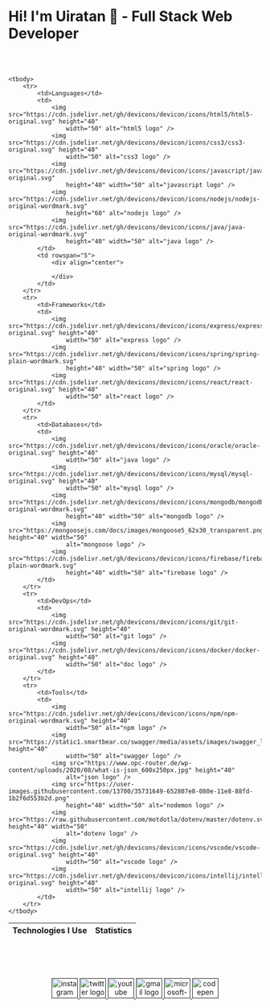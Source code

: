 # Hi! I'm Uiratan 👋 - Full Stack Web Developer

<br><br>

<table>
    <thead>
        <tr>
            <th colspan="2">Technologies I Use</th>
            <th>Statistics</th>
        </tr>
    </thead>
 
    <tbody>
        <tr>
            <td>Languages</td>
            <td>
                <img src="https://cdn.jsdelivr.net/gh/devicons/devicon/icons/html5/html5-original.svg" height="40"
                    width="50" alt="html5 logo" />
                <img src="https://cdn.jsdelivr.net/gh/devicons/devicon/icons/css3/css3-original.svg" height="40"
                    width="50" alt="css3 logo" />
                <img src="https://cdn.jsdelivr.net/gh/devicons/devicon/icons/javascript/javascript-original.svg"
                    height="40" width="50" alt="javascript logo" />
                <img src="https://cdn.jsdelivr.net/gh/devicons/devicon/icons/nodejs/nodejs-original-wordmark.svg"
                    height="60" alt="nodejs logo" />
                <img src="https://cdn.jsdelivr.net/gh/devicons/devicon/icons/java/java-original-wordmark.svg"
                    height="40" width="50" alt="java logo" />
            </td>
            <td rowspan="5">
                <div align="center"> 

                </div>
            </td>
        </tr>
        <tr>
            <td>Frameworks</td>
            <td>
                <img src="https://cdn.jsdelivr.net/gh/devicons/devicon/icons/express/express-original.svg" height="40"
                    width="50" alt="express logo" />
                <img src="https://cdn.jsdelivr.net/gh/devicons/devicon/icons/spring/spring-plain-wordmark.svg"
                    height="40" width="50" alt="spring logo" />
                <img src="https://cdn.jsdelivr.net/gh/devicons/devicon/icons/react/react-original.svg" height="40"
                    width="50" alt="react logo" />
            </td>
        </tr>
        <tr>
            <td>Databases</td>
            <td>
                <img src="https://cdn.jsdelivr.net/gh/devicons/devicon/icons/oracle/oracle-original.svg" height="40"
                    width="50" alt="java logo" />
                <img src="https://cdn.jsdelivr.net/gh/devicons/devicon/icons/mysql/mysql-original.svg" height="40"
                    width="50" alt="mysql logo" />
                <img src="https://cdn.jsdelivr.net/gh/devicons/devicon/icons/mongodb/mongodb-original-wordmark.svg"
                    height="40" width="50" alt="mongodb logo" />
                <img src="https://mongoosejs.com/docs/images/mongoose5_62x30_transparent.png" height="40" width="50"
                    alt="mongoose logo" />
                <img src="https://cdn.jsdelivr.net/gh/devicons/devicon/icons/firebase/firebase-plain-wordmark.svg"
                    height="40" width="50" alt="firebase logo" />
            </td>
        </tr>
        <tr>
            <td>DevOps</td>
            <td>
                <img src="https://cdn.jsdelivr.net/gh/devicons/devicon/icons/git/git-original-wordmark.svg" height="40"
                    width="50" alt="git logo" />
                <img src="https://cdn.jsdelivr.net/gh/devicons/devicon/icons/docker/docker-original.svg" height="40"
                    width="50" alt="doc logo" />
            </td>
        </tr>
        <tr>
            <td>Tools</td>
            <td>
                <img src="https://cdn.jsdelivr.net/gh/devicons/devicon/icons/npm/npm-original-wordmark.svg" height="40"
                    width="50" alt="npm logo" />
                <img src="https://static1.smartbear.co/swagger/media/assets/images/swagger_logo.svg" height="40"
                    width="50" alt="swagger logo" />
                <img src="https://www.opc-router.de/wp-content/uploads/2020/08/what-is-json_600x250px.jpg" height="40"
                    alt="json logo" />
                <img src="https://user-images.githubusercontent.com/13700/35731649-652807e8-080e-11e8-88fd-1b2f6d553b2d.png"
                    height="40" width="50" alt="nodemon logo" />
                <img src="https://raw.githubusercontent.com/motdotla/dotenv/master/dotenv.svg" height="40" width="50"
                    alt="dotenv logo" />
                <img src="https://cdn.jsdelivr.net/gh/devicons/devicon/icons/vscode/vscode-original.svg" height="40"
                    width="50" alt="vscode logo" />
                <img src="https://cdn.jsdelivr.net/gh/devicons/devicon/icons/intellij/intellij-original.svg" height="40"
                    width="50" alt="intellij logo" />
            </td>
        </tr>
    </tbody>
</table>

<br><br><br>
<div align="center">
    <a href="" target="_blank">
        <img src="https://raw.githubusercontent.com/maurodesouza/profile-readme-generator/master/src/assets/icons/social/instagram/default.svg"
            width="52" height="40" alt="instagram logo" />
    </a>
    <a href="" target="_blank">
        <img src="https://raw.githubusercontent.com/maurodesouza/profile-readme-generator/master/src/assets/icons/social/twitter/default.svg"
            width="52" height="40" alt="twitter logo" />
    </a>
    <a href="" target="_blank">
        <img src="https://raw.githubusercontent.com/maurodesouza/profile-readme-generator/master/src/assets/icons/social/youtube/default.svg"
            width="52" height="40" alt="youtube logo" />
    </a>
    <a href="" target="_blank">
        <img src="https://raw.githubusercontent.com/maurodesouza/profile-readme-generator/master/src/assets/icons/social/gmail/default.svg"
            width="52" height="40" alt="gmail logo" />
    </a>
    <a href="" target="_blank">
        <img src="https://raw.githubusercontent.com/maurodesouza/profile-readme-generator/master/src/assets/icons/social/microsoft-outlook/default.svg"
            width="52" height="40" alt="microsoft-outlook logo" />
    </a>
    <a href="" target="_blank">
        <img src="https://raw.githubusercontent.com/maurodesouza/profile-readme-generator/master/src/assets/icons/social/codepen/default.svg"
            width="52" height="40" alt="codepen logo" />
    </a>
</div>

###
<!--
**uiratan/uiratan** is a ✨ _special_ ✨ repository because its `README.md` (this file) appears on your GitHub profile.

Here are some ideas to get you started:

- 🔭 I’m currently working on ...
- 🌱 I’m currently learning ...
- 👯 I’m looking to collaborate on ...
- 🤔 I’m looking for help with ...
- 💬 Ask me about ...
- 📫 How to reach me: ...
- 😄 Pronouns: ...
- ⚡ Fun fact: ...


<div align="center">
  <img src="https://cdn.jsdelivr.net/gh/devicons/devicon/icons/html5/html5-original.svg" height="40" width="50" alt="html5 logo"  />
  <img src="https://cdn.jsdelivr.net/gh/devicons/devicon/icons/css3/css3-original.svg" height="40" width="50" alt="css3 logo"  />
  <img src="https://cdn.jsdelivr.net/gh/devicons/devicon/icons/bootstrap/bootstrap-original.svg" height="40" width="50" alt="bootstrap logo"  />
  <img src="https://cdn.jsdelivr.net/gh/devicons/devicon/icons/tailwindcss/tailwindcss-original-wordmark.svg" height="40" width="50" alt="tailwindcss logo"  />
  <img src="https://cdn.jsdelivr.net/gh/devicons/devicon/icons/sass/sass-original.svg" height="40" width="50" alt="sass logo"  />
  <img src="https://cdn.jsdelivr.net/gh/devicons/devicon/icons/less/less-plain-wordmark.svg" height="40" width="50" alt="less logo"  />
  <img src="https://cdn.jsdelivr.net/gh/devicons/devicon/icons/materialui/materialui-original.svg" height="40" width="50" alt="materialui logo"  />
  <img src="https://cdn.jsdelivr.net/gh/devicons/devicon/icons/javascript/javascript-original.svg" height="40" width="50" alt="javascript logo"  />
  <img src="https://cdn.jsdelivr.net/gh/devicons/devicon/icons/typescript/typescript-original.svg" height="40" width="50" alt="typescript logo"  />
  <img src="https://cdn.jsdelivr.net/gh/devicons/devicon/icons/jquery/jquery-original.svg" height="40" width="50" alt="jquery logo"  />
  <img src="https://cdn.jsdelivr.net/gh/devicons/devicon/icons/react/react-original.svg" height="40" width="50" alt="react logo"  />
  <img src="https://cdn.jsdelivr.net/gh/devicons/devicon/icons/nodejs/nodejs-original.svg" height="40" width="50" alt="nodejs logo"  />
  <img src="https://cdn.jsdelivr.net/gh/devicons/devicon/icons/nextjs/nextjs-original.svg" height="40" width="50" alt="nextjs logo"  />
  <img src="https://cdn.jsdelivr.net/gh/devicons/devicon/icons/threejs/threejs-original.svg" height="40" width="50" alt="threejs logo"  />
  <img src="https://cdn.jsdelivr.net/gh/devicons/devicon/icons/nuxtjs/nuxtjs-original.svg" height="40" width="50" alt="nuxtjs logo"  />
  <img src="https://cdn.jsdelivr.net/gh/devicons/devicon/icons/nestjs/nestjs-plain.svg" height="40" width="50" alt="nestjs logo"  />
  <img src="https://cdn.jsdelivr.net/gh/devicons/devicon/icons/express/express-original.svg" height="40" width="50" alt="express logo"  />
  <img src="https://cdn.jsdelivr.net/gh/devicons/devicon/icons/socketio/socketio-original.svg" height="40" width="50" alt="socketio logo"  />
  <img src="https://cdn.jsdelivr.net/gh/devicons/devicon/icons/python/python-original.svg" height="40" width="50" alt="python logo"  />
  <img src="https://cdn.jsdelivr.net/gh/devicons/devicon/icons/jupyter/jupyter-original.svg" height="40" width="50" alt="jupyter logo"  />
  <img src="https://cdn.jsdelivr.net/gh/devicons/devicon/icons/numpy/numpy-original.svg" height="40" width="50" alt="numpy logo"  />
  <img src="https://cdn.jsdelivr.net/gh/devicons/devicon/icons/pycharm/pycharm-original.svg" height="40" width="50" alt="pycharm logo"  />
  <img src="https://cdn.jsdelivr.net/gh/devicons/devicon/icons/csharp/csharp-original.svg" height="40" width="50" alt="csharp logo"  />
  <img src="https://cdn.jsdelivr.net/gh/devicons/devicon/icons/php/php-original.svg" height="40" width="50" alt="php logo"  />
  <img src="https://cdn.jsdelivr.net/gh/devicons/devicon/icons/phpstorm/phpstorm-original.svg" height="40" width="50" alt="phpstorm logo"  />
  <img src="https://cdn.jsdelivr.net/gh/devicons/devicon/icons/mysql/mysql-original.svg" height="40" width="50" alt="mysql logo"  />
  <img src="https://cdn.jsdelivr.net/gh/devicons/devicon/icons/vscode/vscode-original.svg" height="40" width="50" alt="vscode logo"  />
  <img src="https://cdn.jsdelivr.net/gh/devicons/devicon/icons/visualstudio/visualstudio-plain.svg" height="40" width="50" alt="visualstudio logo"  />
  <img src="https://cdn.jsdelivr.net/gh/devicons/devicon/icons/webstorm/webstorm-original.svg" height="40" width="50" alt="webstorm logo"  />
  <img src="https://cdn.jsdelivr.net/gh/devicons/devicon/icons/intellij/intellij-original.svg" height="40" width="50" alt="intellij logo"  />
</div>

-->

